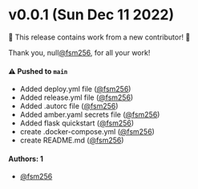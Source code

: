 # v0.0.1 (Sun Dec 11 2022)

:tada: This release contains work from a new contributor! :tada:

Thank you, null[@fsm256](https://github.com/fsm256), for all your work!

#### ⚠️ Pushed to `main`

- Added deploy.yml file ([@fsm256](https://github.com/fsm256))
- Added release.yml file ([@fsm256](https://github.com/fsm256))
- Added .autorc file ([@fsm256](https://github.com/fsm256))
- Added amber.yaml secrets file ([@fsm256](https://github.com/fsm256))
- Added flask quickstart ([@fsm256](https://github.com/fsm256))
- create .docker-compose.yml ([@fsm256](https://github.com/fsm256))
- create README.md ([@fsm256](https://github.com/fsm256))

#### Authors: 1

- [@fsm256](https://github.com/fsm256)
